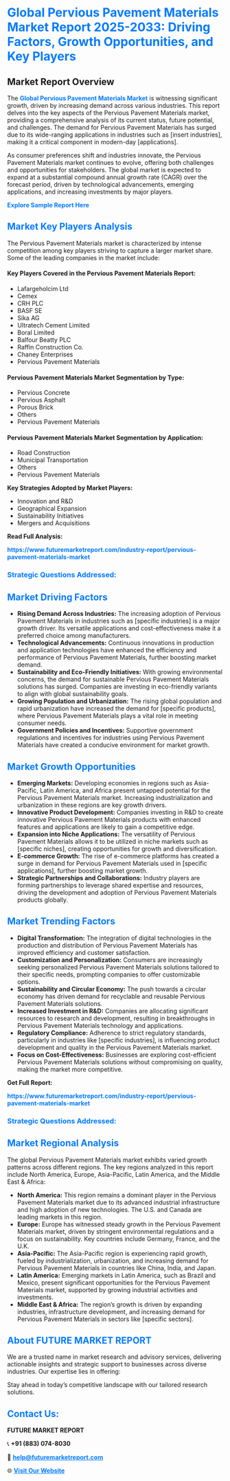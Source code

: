 <h1 style="color: #007BFF;">Global Pervious Pavement Materials Market Report 2025-2033: Driving Factors, Growth Opportunities, and Key Players</h1>

<section id="overview">
<h2>Market Report Overview</h2>
<p>The <a href="https://www.futuremarketreport.com/industry-report/pervious-pavement-materials-market" style="color: #007BFF; text-decoration: none;"><strong>Global Pervious Pavement Materials Market</strong></a> is witnessing significant growth, driven by increasing demand across various industries. This report delves into the key aspects of the Pervious Pavement Materials market, providing a comprehensive analysis of its current status, future potential, and challenges. The demand for Pervious Pavement Materials has surged due to its wide-ranging applications in industries such as [insert industries], making it a critical component in modern-day [applications].</p>
<p>As consumer preferences shift and industries innovate, the Pervious Pavement Materials market continues to evolve, offering both challenges and opportunities for stakeholders. The global market is expected to expand at a substantial compound annual growth rate (CAGR) over the forecast period, driven by technological advancements, emerging applications, and increasing investments by major players.</p>
</section>

<section id="overview">
<p><a href="https://www.futuremarketreport.com/request-sample/reportId=107100" style="color: #007BFF; text-decoration: none;"><strong>Explore Sample Report Here</strong></a></p>
</section>

<section id="key-players">
<h2 style="color: #007BFF;">Market Key Players Analysis</h2>
<p>The Pervious Pavement Materials market is characterized by intense competition among key players striving to capture a larger market share. Some of the leading companies in the market include:</p>
<h4>Key Players Covered in the Pervious Pavement Materials Report:</h4>
<ul><li>Lafargeholcim Ltd</li><li>Cemex</li><li>CRH PLC</li><li>BASF SE</li><li>Sika AG</li><li>Ultratech Cement Limited</li><li>Boral Limited</li><li>Balfour Beatty PLC</li><li>Raffin Construction Co.</li><li>Chaney Enterprises</li><li>Pervious Pavement Materials</li></ul>
<h4>Pervious Pavement Materials Market Segmentation by Type:</h4>
<ul><li>Pervious Concrete</li><li>Pervious Asphalt</li><li>Porous Brick</li><li>Others</li><li>Pervious Pavement Materials</li></ul>

<h4>Pervious Pavement Materials Market Segmentation by Application:</h4>
<ul><li>Road Construction</li><li>Municipal Transportation</li><li>Others</li><li>Pervious Pavement Materials</li></ul>
<p><strong>Key Strategies Adopted by Market Players:</strong></p>
<ul>
<li>Innovation and R&D</li>
<li>Geographical Expansion</li>
<li>Sustainability Initiatives</li>
<li>Mergers and Acquisitions</li>
</ul>
</section>

<section>
<p><strong>Read Full Analysis: </strong></p><a href="https://www.futuremarketreport.com/industry-report/pervious-pavement-materials-market" style="color: #007BFF; text-decoration: none;"><strong>https://www.futuremarketreport.com/industry-report/pervious-pavement-materials-market</strong></a>
<h3 style="color: #007BFF;">Strategic Questions Addressed:</h3>
</section>

<section id="driving-factors">
<h2 style="color: #007BFF;">Market Driving Factors</h2>
<ul>
<li><strong>Rising Demand Across Industries:</strong> The increasing adoption of Pervious Pavement Materials in industries such as [specific industries] is a major growth driver. Its versatile applications and cost-effectiveness make it a preferred choice among manufacturers.</li>
<li><strong>Technological Advancements:</strong> Continuous innovations in production and application technologies have enhanced the efficiency and performance of Pervious Pavement Materials, further boosting market demand.</li>
<li><strong>Sustainability and Eco-Friendly Initiatives:</strong> With growing environmental concerns, the demand for sustainable Pervious Pavement Materials solutions has surged. Companies are investing in eco-friendly variants to align with global sustainability goals.</li>
<li><strong>Growing Population and Urbanization:</strong> The rising global population and rapid urbanization have increased the demand for [specific products], where Pervious Pavement Materials plays a vital role in meeting consumer needs.</li>
<li><strong>Government Policies and Incentives:</strong> Supportive government regulations and incentives for industries using Pervious Pavement Materials have created a conducive environment for market growth.</li>
</ul>
</section>

<section id="growth-opportunities">
<h2 style="color: #007BFF;">Market Growth Opportunities</h2>
<ul>
<li><strong>Emerging Markets:</strong> Developing economies in regions such as Asia-Pacific, Latin America, and Africa present untapped potential for the Pervious Pavement Materials market. Increasing industrialization and urbanization in these regions are key growth drivers.</li>
<li><strong>Innovative Product Development:</strong> Companies investing in R&D to create innovative Pervious Pavement Materials products with enhanced features and applications are likely to gain a competitive edge.</li>
<li><strong>Expansion into Niche Applications:</strong> The versatility of Pervious Pavement Materials allows it to be utilized in niche markets such as [specific niches], creating opportunities for growth and diversification.</li>
<li><strong>E-commerce Growth:</strong> The rise of e-commerce platforms has created a surge in demand for Pervious Pavement Materials used in [specific applications], further boosting market growth.</li>
<li><strong>Strategic Partnerships and Collaborations:</strong> Industry players are forming partnerships to leverage shared expertise and resources, driving the development and adoption of Pervious Pavement Materials products globally.</li>
</ul>
</section>

<section id="trending-factors">
<h2 style="color: #007BFF;">Market Trending Factors</h2>
<ul>
<li><strong>Digital Transformation:</strong> The integration of digital technologies in the production and distribution of Pervious Pavement Materials has improved efficiency and customer satisfaction.</li>
<li><strong>Customization and Personalization:</strong> Consumers are increasingly seeking personalized Pervious Pavement Materials solutions tailored to their specific needs, prompting companies to offer customizable options.</li>
<li><strong>Sustainability and Circular Economy:</strong> The push towards a circular economy has driven demand for recyclable and reusable Pervious Pavement Materials solutions.</li>
<li><strong>Increased Investment in R&D:</strong> Companies are allocating significant resources to research and development, resulting in breakthroughs in Pervious Pavement Materials technology and applications.</li>
<li><strong>Regulatory Compliance:</strong> Adherence to strict regulatory standards, particularly in industries like [specific industries], is influencing product development and quality in the Pervious Pavement Materials market.</li>
<li><strong>Focus on Cost-Effectiveness:</strong> Businesses are exploring cost-efficient Pervious Pavement Materials solutions without compromising on quality, making the market more competitive.</li>
</ul>
</section>

<section>
<p><strong>Get Full Report: </strong></p><a href="https://www.futuremarketreport.com/industry-report/pervious-pavement-materials-market" style="color: #007BFF; text-decoration: none;"><strong>https://www.futuremarketreport.com/industry-report/pervious-pavement-materials-market</strong></a>
<h3 style="color: #007BFF;">Strategic Questions Addressed:</h3>
</section>


<section id="regional-analysis">
<h2 style="color: #007BFF;">Market Regional Analysis</h2>
<p>The global Pervious Pavement Materials market exhibits varied growth patterns across different regions. The key regions analyzed in this report include North America, Europe, Asia-Pacific, Latin America, and the Middle East & Africa:</p>
<ul>
<li><strong>North America:</strong> This region remains a dominant player in the Pervious Pavement Materials market due to its advanced industrial infrastructure and high adoption of new technologies. The U.S. and Canada are leading markets in this region.</li>
<li><strong>Europe:</strong> Europe has witnessed steady growth in the Pervious Pavement Materials market, driven by stringent environmental regulations and a focus on sustainability. Key countries include Germany, France, and the U.K.</li>
<li><strong>Asia-Pacific:</strong> The Asia-Pacific region is experiencing rapid growth, fueled by industrialization, urbanization, and increasing demand for Pervious Pavement Materials in countries like China, India, and Japan.</li>
<li><strong>Latin America:</strong> Emerging markets in Latin America, such as Brazil and Mexico, present significant opportunities for the Pervious Pavement Materials market, supported by growing industrial activities and investments.</li>
<li><strong>Middle East & Africa:</strong> The region’s growth is driven by expanding industries, infrastructure development, and increasing demand for Pervious Pavement Materials in sectors like [specific sectors].</li>
</ul>
</section>

<footer>
<h2 style="color: #007BFF;">About FUTURE MARKET REPORT</h2>
<p>We are a trusted name in market research and advisory services, delivering actionable insights and strategic support to businesses across diverse industries. Our expertise lies in offering:</p>

<p>Stay ahead in today’s competitive landscape with our tailored research solutions.</p>

<h2 style="color: #007BFF;">Contact Us:</h2>
<p><strong>FUTURE MARKET REPORT</strong></p>
<p>📞 <strong>+91 (883) 074-8030</strong></p>
<p>📧 <strong><a href="mailto:help@futuremarketreport.com" style="color: #007BFF;">help@futuremarketreport.com</a></strong></p>
<p>🌐 <strong><a href="https://www.futuremarketreport.com/" style="color: #007BFF;">Visit Our Website</a></strong></p>
</footer>